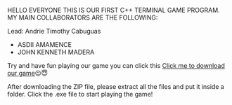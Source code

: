 HELLO EVERYONE THIS IS OUR FIRST C++ TERMINAL GAME PROGRAM. MY MAIN COLLABORATORS ARE THE FOLLOWING:

Lead: Andrie Timothy Cabuguas

- ASDII AMAMENCE
- JOHN KENNETH MADERA

Try and have fun playing our game you can click this [Click me to download our game](https://ctueduph-my.sharepoint.com/:u:/g/personal/andrietimothy_cabuguas_ctu_edu_ph/EVUEy4pxjXNBlVfiY_uGg9oBnrPJqNg12sSVrpIsuBg_pg?e=lgchYg)😉😇

After downloading the ZIP file, please extract all the files and put it inside a folder. Click the .exe file to start playing the game!